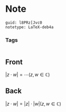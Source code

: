 # Note
```
guid: l8PRz[Jvc0
notetype: LaTeX-deb4a
```

### Tags
```
```

## Front
$|z \cdot w|=\cdots(z, w \in \mathbb{C})$

## Back
$|z \cdot w|=|z| \cdot|w|(z, w \in \mathbb{C})$
